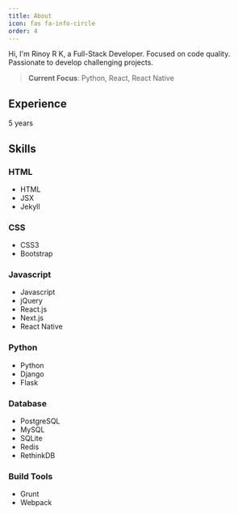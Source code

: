 ```yaml
---
title: About
icon: fas fa-info-circle
order: 4
---
```



Hi, I'm Rinoy R K, a Full-Stack Developer. Focused on code quality. Passionate to develop challenging projects.

> **Current Focus**: Python, React, React Native

## Experience

5 years

## Skills

### HTML

- HTML
- JSX
- Jekyll

### CSS

- CSS3
- Bootstrap

### Javascript

- Javascript
- jQuery
- React.js
- Next.js
- React Native

### Python

- Python
- Django
- Flask

### Database

- PostgreSQL
- MySQL
- SQLite
- Redis
- RethinkDB

### Build Tools

- Grunt
- Webpack

